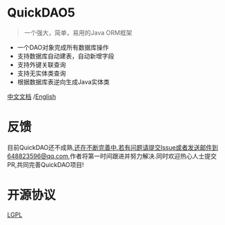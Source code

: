 # QuickDAO5

> 一个强大，简单，易用的Java ORM框架

- 一个DAO对象完成所有数据库操作
- 支持数据库自动建表，自动新增字段
- 支持外键关联查询
- 支持无实体类查询
- 根据数据库表逆向生成Java实体类

[中文文档](https://quickdao.schoolwow.cn/#/zh-cn/)
/[English](https://quickdao.schoolwow.cn/#/en/)

# 反馈

目前QuickDAO还不成熟,还在不断完善中.若有问题请提交Issue或者发送邮件到648823596@qq.com,作者将第一时间跟进并努力解决.同时欢迎热心人士提交PR,共同完善QuickDAO项目!

# 开源协议
[LGPL](http://www.gnu.org/licenses/lgpl-3.0-standalone.html)